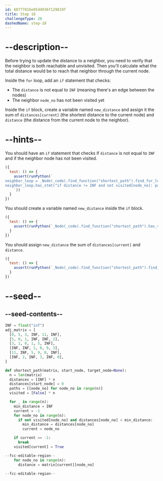 ```yaml
---
id: 68777816e95d4936f129819f
title: Step 18
challengeType: 20
dashedName: step-18
---
```


# --description--

Before trying to update the distance to a neighbor, you need to verify that the neighbor is both reachable and unvisited. Then you'll calculate what the total distance would be to reach that neighbor through the current node.

Inside the `for` loop, add an `if` statement that checks:

- The `distance` is not equal to `INF` (meaning there's an edge between the nodes)
- The neighbor `node_no` has not been visited yet

Inside the `if` block, create a variable named `new_distance` and assign it the sum of `distances[current]` (the shortest distance to the current node) and `distance` (the distance from the current node to the neighbor).

# --hints--

You should have an `if` statement that checks if `distance` is not equal to `INF` and if the neighbor node has not been visited.

```js
({
  test: () => {
    assert(runPython(`
neighbor_loop = _Node(_code).find_function("shortest_path").find_for_loops()[2]
neighbor_loop.has_stmt("if distance != INF and not visited[node_no]: pass")
    `))
  }
})
```

You should create a variable named `new_distance` inside the `if` block.

```js
({
  test: () => {
    assert(runPython(`_Node(_code).find_function("shortest_path").has_variable("new_distance")`))
  }
})
```

You should assign `new_distance` the sum of `distances[current]` and `distance`.

```js
({
  test: () => {
    assert(runPython(`_Node(_code).find_function("shortest_path").find_variable("new_distance").is_equivalent("new_distance = distances[current] + distance")`))
  }
})
```

# --seed--

## --seed-contents--

```py
INF = float("inf")
adj_matrix = [
  [0, 5, 3, INF, 11, INF],
  [5, 0, 1, INF, INF, 2],
  [3, 1, 0, 1, 5, INF],
  [INF, INF, 1, 0, 9, 3],
  [11, INF, 5, 9, 0, INF],
  [INF, 2, INF, 3, INF, 0],
]

def shortest_path(matrix, start_node, target_node=None):
  n = len(matrix)
  distances = [INF] * n
  distances[start_node] = 0
  paths = [[node_no] for node_no in range(n)]
  visited = [False] * n

  for _ in range(n):
    min_distance = INF
    current = -1
    for node_no in range(n):
      if not visited[node_no] and distances[node_no] < min_distance:
        min_distance = distances[node_no]
        current = node_no

    if current == -1:
      break
    visited[current] = True

--fcc-editable-region--
    for node_no in range(n):
      distance = matrix[current][node_no]
      
--fcc-editable-region--
```
